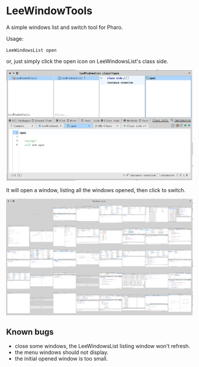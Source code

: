 # LeeWindowTools

A simple windows list and switch tool for Pharo.

Usage: 
```
LeeWindowsList open
```

or, just simply click the open icon on LeeWindowsList's class side.

![LeeWindowsList](./docs/LeeWindowsTool_1.png)

It will open a window, listing all the windows opened, then click to switch.

![Demo Window](docs/LeeWindowTools_demo.png)
## Known bugs
- close some windows, the LeeWindowsList listing window won't refresh.
- the menu windows should not display.
- the initial opened window is too small.